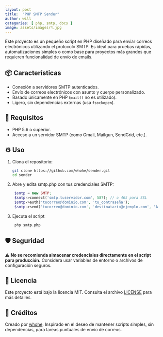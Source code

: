 ```yaml
---
layout: post
title:  "PHP SMTP Sender"
author: will
categories: [ php, smtp, docs ]
image: assets/images/4.jpg
---
```


Este proyecto es un pequeño script en PHP diseñado para enviar correos electrónicos utilizando el protocolo SMTP. Es ideal para pruebas rápidas, automatizaciones simples o como base para proyectos más grandes que requieren funcionalidad de envío de emails.

## 📦 Características

- Conexión a servidores SMTP autenticados.
- Envío de correos electrónicos con asunto y cuerpo personalizado.
- Basado únicamente en PHP (`mail()` no es utilizado).
- Ligero, sin dependencias externas (usa `fsockopen`).

## 🚀 Requisitos

- PHP 5.6 o superior.
- Acceso a un servidor SMTP (como Gmail, Mailgun, SendGrid, etc.).

## ⚙️ Uso

1. Clona el repositorio:

   ```bash
   git clone https://github.com/whohe/sender.git
   cd sender
   ```
2. Abre y edita smtp.php con tus credenciales SMTP:

   ```php
    $smtp = new SMTP;
    $smtp->connect('smtp.tuservidor.com', 587); // o 465 para SSL
    $smtp->auth('tucorreo@dominio.com', 'tu_contraseña');
    $smtp->send('tucorreo@dominio.com', 'destinatario@ejemplo.com', 'Asunto del correo', 'Cuerpo del mensaje');
   ```
3. Ejecuta el script:

   ```bash
    php smtp.php
   ```
## 🛡️ Seguridad

⚠️ **No se recomienda almacenar credenciales directamente en el script para producción.**
Considera usar variables de entorno o archivos de configuración seguros.

## 📄 Licencia

Este proyecto está bajo la licencia MIT. Consulta el archivo [LICENSE](LICENSE) para más detalles.

## 🤝 Créditos

Creado por [whohe](https://github.com/whohe).
Inspirado en el deseo de mantener scripts simples, sin dependencias, para tareas puntuales de envío de correos.
